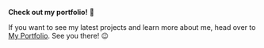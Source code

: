 **Check out my portfolio!** 🌟

If you want to see my latest projects and learn more about me, head over to <a href="https://shohanislamjoy.github.io/" target="_blank">My Portfolio</a>. See you there! 😉

